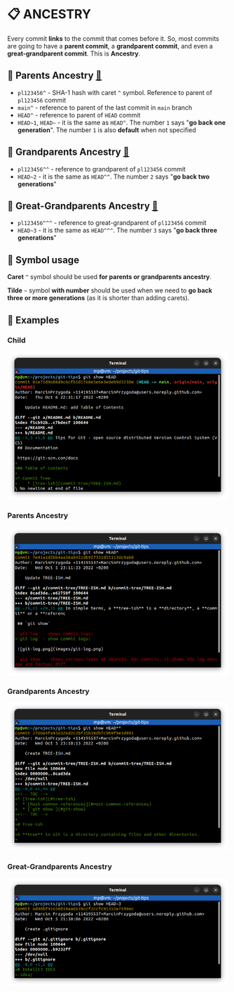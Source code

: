 # 📋 ANCESTRY

Every commit **links** to the commit that comes before it. So, most commits are going to have a **parent commit**, a **grandparent commit**, and even a **great-grandparent commit**. This is **Ancestry**.

## 📌 Parents Ancestry [🔗](#parents-ancestry)

- `pl123456^` - SHA-1 hash with caret `^` symbol. Reference to parent of `pl123456` commit
- `main^` - reference to parent of the last commit in `main` branch
- `HEAD^` - reference to parent of `HEAD` commit
- `HEAD~1`, `HEAD~` - it is the same as `HEAD^`. The number `1` says "**go back one generation**". The number `1` is also **default** when not specified

## 📌 Grandparents Ancestry [🔗](#grandparents-ancestry)

- `pl123456^^` - reference to grandparent of `pl123456` commit
- `HEAD~2` - it is the same as `HEAD^^`. The number `2` says "**go back two generations**"

## 📌 Great-Grandparents Ancestry [🔗](#great-grandparents-ancestry)

- `pl123456^^^` - reference to great-grandparent of `pl123456` commit
- `HEAD~3` - it is the same as `HEAD^^^`. The number `3` says "**go back three generations**"

## 📌 Symbol usage

**Caret** `^` symbol should be used **for parents or grandparents ancestry**.

**Tilde** `~` symbol **with number** should be used when we need to **go back three or more generations** (as it is shorter than adding carets).

## 📌 Examples

### Child

![](images/ancestry-child.png)

### Parents Ancestry

![](images/ancestry-parent.png)

### Grandparents Ancestry

![](images/ancestry-grandparent.png)

### Great-Grandparents Ancestry

![](images/ancestry-great-grandparent.png)
